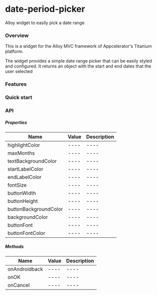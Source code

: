 # date-period-picker
Alloy widget to easily pick a date range

### Overview
This is a widget for the Alloy MVC framework of Appcelerator's Titanium platform.

The widget provides a simple date range picker that can be easily styled and configured. It returns an object with the start and end dates that the user selected

### Features

### Quick start

### API

##### Properties

| Name                  | Value  | Description |
| ------                | ------ | ------      |
| highlightColor        | ----   | ----        |
| maxMonths             | ----   | ----        |
| textBackgroundColor   | ----   | ----        |
| startLabelColor       | ----   | ----        |
| endLabelColor         | ----   | ----        |
| fontSize              | ----   | ----        |
| buttonWidth           | ----   | ----        |
| buttonHeight          | ----   | ----        |
| buttonBackgroundColor | ----   | ----        |
| backgroundColor       | ----   | ----        |
| buttonFont            | ----   | ----        |
| buttonFontColor       | ----   | ----        |

##### Methods

| Name                  | Value  | Description |
| ------                | ------ | ----        |
| onAndroidback         | ----   | ----        |
| onOK                  | ----   | ----        |
| onCancel              | ----   | ----        |
